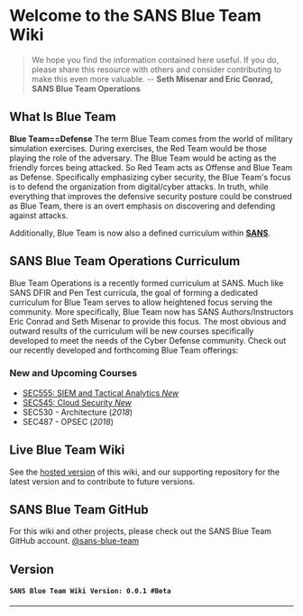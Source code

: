 Welcome to the SANS Blue Team Wiki
==================

> We hope you find the information contained here useful. If you do, please share this resource with others and consider contributing to make this even more valuable. -- **Seth Misenar and Eric Conrad, SANS Blue Team Operations**

What Is Blue Team
--------
**Blue Team==Defense** The term Blue Team comes from the world of military simulation exercises. During exercises, the Red Team would be those playing the role of the adversary. The Blue Team would be acting as the friendly forces being attacked. So Red Team acts as Offense and Blue Team as Defense. Specifically emphasizing cyber security, the Blue Team's focus is to defend the organization from digital/cyber attacks. In truth, while everything that improves the defensive security posture could be construed as Blue Team, there is an overt emphasis on discovering and defending against attacks.

Additionally, Blue Team is now also a defined curriculum within <a href='https://www.sans.org' target='_blank'>**SANS**</a>.

SANS Blue Team Operations Curriculum
--------
Blue Team Operations is a recently formed curriculum at SANS. Much like SANS DFIR and Pen Test curricula, the goal of forming a dedicated curriculum for Blue Team serves to allow heightened focus serving the community. More specifically, Blue Team now has SANS Authors/Instructors Eric Conrad and Seth Misenar to provide this focus. The most obvious and outward results of the curriculum will be new courses specifically developed to meet the needs of the Cyber Defense community. Check out our recently developed and forthcoming Blue Team offerings:

### New and Upcoming Courses
- <a href='https://www.sans.org/sec555' target='_blank'>SEC555: SIEM and Tactical Analytics *New*</a>
- <a href='https://www.sans.org/sec545' target='_blank'>SEC545: Cloud Security *New*</a>
- SEC530 - Architecture (*2018*)
- SEC487 - OPSEC (*2018*)



Live Blue Team Wiki
--------

See the <a href="https://sans-blue-team.github.io/blue-team-wiki/" target="_blank">hosted version</a> of this wiki, and our supporting repository for the latest version and to contribute to future versions.

SANS Blue Team GitHub
--------
For this wiki and other projects, please check out the SANS Blue Team GitHub account. <a href="https://github.com/sans-blue-team/" target="_blank">@sans-blue-team</a>

Version
--------
#### **`SANS Blue Team Wiki Version: 0.0.1 #Beta`**
---

<!---

Wiki Bugs or Suggestions
----------

---

Please let us know if you find any bugs in the wiki we need to squash. Also, reach out if you have suggestions to improve the wiki (e.g. content/tools/cheat sheets that should be added, removed, or updated). The easiest way to submit these improvements is through the online bug/suggestion form here:
#### UPDATE THIS LINK
**[http://cyber.gd/511_updates](http://cyber.gd/511_updates)** also feel free to email **<511@contextsecurity.com>**
#### UPDATE THIS LINK
---
-->
